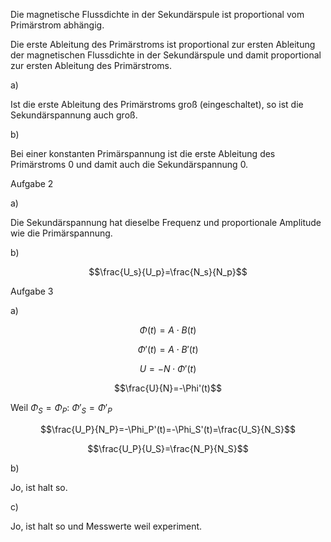 Die magnetische Flussdichte in der Sekundärspule ist proportional vom Primärstrom abhängig.

Die erste Ableitung des Primärstroms ist proportional zur ersten Ableitung der magnetischen Flussdichte in der Sekundärspule und damit proportional zur ersten Ableitung des Primärstroms.

a)

Ist die erste Ableitung des Primärstroms groß (eingeschaltet), so ist die Sekundärspannung auch groß.

b)

Bei einer konstanten Primärspannung ist die erste Ableitung des Primärstroms 0 und damit auch die Sekundärspannung 0.

Aufgabe 2

a)

Die Sekundärspannung hat dieselbe Frequenz und proportionale Amplitude wie die Primärspannung.

b)

$$\frac{U_s}{U_p}=\frac{N_s}{N_p}$$

Aufgabe 3

a)

$$\Phi(t)=A\cdot B(t)$$

$$\Phi'(t)=A\cdot B'(t)$$

$$U=-N\cdot\Phi'(t)$$

$$\frac{U}{N}=-\Phi'(t)$$

Weil $\Phi_S=\Phi_P$: $\Phi'_S=\Phi'_P$

$$\frac{U_P}{N_P}=-\Phi_P'(t)=-\Phi_S'(t)=\frac{U_S}{N_S}$$

$$\frac{U_P}{U_S}=\frac{N_P}{N_S}$$



$$$$


b)

Jo, ist halt so.

c)

Jo, ist halt so und Messwerte weil experiment.